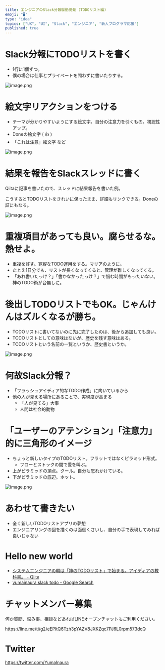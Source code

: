 ```yaml
---
title: エンジニアのSlack分報駆動開発 (TODOリスト編)
emoji: "🖥"
type: "idea"
topics: ["UX", "UI", "Slack", "エンジニア", "新人プログラマ応援"]
published: true
---
```



# Slack分報にTODOリストを書く

- 1行に1個ずつ。
- 僕の場合は仕事とプライベートを問わずに書いたりする。

![image.png](https://qiita-image-store.s3.amazonaws.com/0/89618/e7d5f10f-7fc1-aa0f-2fba-d4f6f3b417c4.png)

# 絵文字リアクションをつける

- テーマが分かりやすいようにする絵文字。自分の注意力を引くもの。視認性アップ。
- Doneの絵文字 ( :thumbsup: )
- 「これは注意」絵文字 など

![image.png](https://qiita-image-store.s3.amazonaws.com/0/89618/6248966b-c42d-0081-c26d-1215866d5c4e.png)


# 結果を報告をSlackスレッドに書く

Qiitaに記事を書いたので、スレッドに結果報告を書いた例。

こうするとTODOリストをきれいに保ったまま、詳細もリンクできる。Doneの証にもなる。

![image.png](https://qiita-image-store.s3.amazonaws.com/0/89618/17f56505-c789-ec0b-8d13-a36e42b76bb2.png)

# 重複項目があっても良い。腐らせるな。熱せよ。

- 重複を許す。寛容なTODO運用をする。マリアのように。
- たとえ1日分でも、リストが長くなってくると、管理が難しくなってくる。
- 「あれ書いたっけ？」「書かなかったっけ？」で悩む時間がもったいない。神のTODO術が台無しに。

# 後出しTODOリストでもOK。じゃんけんはズルくなるが勝ち。

- TODOリストに書いてないのに先に完了したのは、後から追加しても良い。
- TODOリストとしての意味はないが、歴史を残す意味はある。
- TODOリストという名前の一覧というか、歴史書というか。

![image.png](https://qiita-image-store.s3.amazonaws.com/0/89618/a20f9b84-e7ca-f0f4-5903-72e907656bf4.png)



# 何故Slack分報？

- 「フラッシュアイディア的なTODO作成」に向いているから
- 他の人が見える場所にあることで、実現度が高まる
  - 「人が見てる」大事
  - 人間は社会的動物

# 「ユーザーのアテンション」「注意力」的に三角形のイメージ

- ちょっと新しいタイプのTODOリスト。フラットではなくピラミッド形式。
  - フローとストックの間で愛を叫ぶ。
- 上がピラミッドの頂点。クール。自分も忘れかけている。
- 下がピラミッドの底辺。ホット。

![image.png](https://qiita-image-store.s3.amazonaws.com/0/89618/001ce7b4-9445-0dba-3ef4-055e4bbe72f7.png)

# あわせて書きたい

- 全く新しいTODOリストアプリの夢想
- エンジニアリングの図を描くのは面倒くさいし、自分の手で表現してみれば良いじゃない

# Hello new world


- [システムエンジニアの朝は「神のTODOリスト」で始まる。アイディアの教科書。 - Qiita](https://qiita.com/YumaInaura/items/3ee3d0f3c1e10bcb99e2)
- [yumainaura slack todo - Google Search](https://www.google.co.jp/search?q=yumainaura+slack+todo&oq=yumainaura+slack+todo&aqs=chrome..69i57j69i60l2j69i64l2.2218j0j7&sourceid=chrome&ie=UTF-8)








<!-- Update From Qiita API -->

# チャットメンバー募集


何か質問、悩み事、相談などあればLINEオープンチャットもご利用ください。

https://line.me/ti/g2/eEPltQ6Tzh3pYAZV8JXKZqc7PJ6L0rpm573dcQ





# Twitter


https://twitter.com/YumaInaura


<!-- Update From Qiita API -->


